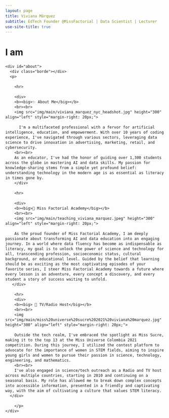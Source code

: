 ```yaml
---
layout: page
title: Viviana Márquez
subtitle: EdTech Founder @MissFactorial | Data Scientist | Lecturer
use-site-title: true
---
```


<!-- Typed.js --> 
<script src="/js/jquery-1.11.2.min.js"></script>
<script src="/js/typed.js" type="text/javascript"></script>
<script>
  $(function(){
    $(".typed").typed({
      strings: ["an EdTech Founder.", "a data scientist.", "a teacher.", "a mathematician.", "a Radio and TV host.", "Miss Universe Sucre 2021.", "a profe.",],
      typeSpeed: 85,
      loop: true,
      backDelay: 1000
    });
  });
</script>

<div class="typed-js-hide">
  <div class="row">
    <div class="col-sm-12">
      <div class="text-center">
          <h1>I am <span class="typed" style="color:#CB62B2";></span></h1>
      </div>
    </div>
  </div>
</div>


<!-- site body (untouched)--> 


    <div id="about">
      <div class="borde"></div>
      <p>

        <hr>

        <div>
        <b><big>✨ About Me</big></b>
        <br><br>
        <img src="img/main/viviana_marquez_nyc_headshot.jpg" height="300" align="left" style="margin-right: 20px;">
        
	      I'm a multifaceted professional with a fervor for artificial intelligence, education, and empowerment. With over 10 years of coding experience, I've navigated through various sectors, leveraging data science to drive innovation in advertising, marketing, retail, and cybersecurity.
        <br><br>
        As an educator, I've had the honor of guiding over 1,300 students across the globe in mastering AI and data skills. My passion for knowledge-sharing stems from a simple yet profound belief: understanding technology in the modern age is as essential as literacy in times gone by.
        </div>

        <hr>

        <div>
        <b><big>🚀 Miss Factorial Academy</big></b>
        <br><br>
        <img src="img/main/teaching_viviana_marquez.jpeg" height="300" align="left" style="margin-right: 20px;">
        
        As the proud founder of Miss Factorial Academy, I am deeply passionate about transforming AI and data education into an engaging journey. In a world where data fluency has become as indispensable as literacy, my goal is to unlock the power of science and technology for all, transcending profession, socioeconomic status, cultural background, or educational level. Guided by the belief that learning should be as exciting as the most captivating episodes of your favorite series, I steer Miss Factorial Academy towards a future where every lesson is an adventure, every concept a discovery, and every student a story of success waiting to unfold.
       </div>

        <hr>
        <div>
        <b><big> 🎤 TV/Radio Host</big></b>
        <br><br>
        <img src="img/main/miss%20universe%20sucre%202021%20viviana%20marquez.jpg" height="300" align="left" style="margin-right: 20px;">
        
        Outside the tech realm, I've embraced the spotlight as Miss Sucre, making it to the top 13 at the Miss Universe Colombia 2021 competition. During this journey, I utilized the contest platform to advocate for the importance of women in STEM fields, aiming to inspire young girls and women to pursue their passion in science, technology, engineering, and mathematics.
        <br><br>
        I've also engaged in science/tech outreach as a Radio and TV host across multiple countries, starting in 2010 and continuing on a seasonal basis. My role has allowed me to break down complex concepts into accessible information, presented in a friendly and captivating way, with the aim of cultivating a culture that values STEM literacy.
      </div>

	    </p>
    </div>
